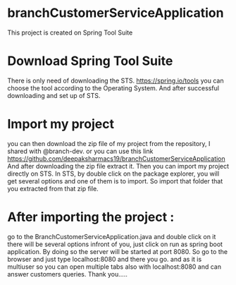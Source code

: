 # branchCustomerServiceApplication
This project is created on Spring Tool Suite 

# Download Spring Tool Suite
There is only need of downloading the STS.
https://spring.io/tools
you can choose the tool according to the Operating System.
And after successful downloading and set up of STS.

# Import my project
you can then download the zip file of my project from the repository, I shared with @branch-dev.
or you can use this link https://github.com/deepaksharmacs19/branchCustomerServiceApplication
And after downloading the zip file extract it.
Then you can import my project directly on STS. 
In STS, by double click on the package explorer, you will get several options and one of them is to import.
So import that folder that you extracted from that zip file.

# After importing the project : 

go to the BranchCustomerServiceApplication.java and double click on it there will be several options infront of you, just click on run as spring boot application.
By doing so the server will be started at port 8080. 
So go to the browser and just type localhost:8080 and there you go.
and as it is multiuser so you can open multiple tabs also with localhost:8080 and can answer customers queries.
Thank you.....
